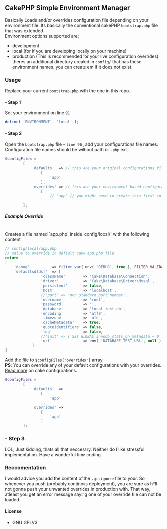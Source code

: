 ## CakePHP Simple Environment Manager
Basically Loads and/or overrides configuration file depending on your environment file. Its basically the conventional cakePHP `bootstrap.php` file that was extended
<br>
Environment options supported are;
- development
- local (for if you are developing locally on your machine)
- production (This is recommended for your live configuration overrides)
theres an additional directory created in `config/` that has these environment names. you can create em if it does not exist.

### Usage
Replace your current `bootstrap.php` with the one in this repo.

#### - Step 1
Set your environment on line `91`
``` php
define( 'ENVIRONMENT', 'local' );
```

#### - Step 2
Open the `bootstrap.php` file - `line 96` , add your configurations file names.
<br>
Configuration file names should be without path or `.php` ext
``` php
$configFiles =
        [
            'defaults'  => // this are your original configurations files
                [
                    'app'
                ],
            'overrides' => // this are your environment based configuration to override specific values from the original configuration file
                [
                    // 'app' // you might need to create this first in the desired environment dir
                ]
        ];
```
##### Example Override
<br>
Creates a file named `app.php` inside `config/local/` with the following content

``` php
// config/local/app.php
// value to override in default cake app.php file
return
[
    'debug'          => filter_var( env( 'DEBUG', true ), FILTER_VALIDATE_BOOLEAN ), // the debug can be set to false in your defaul app.php file
    'defaultsdfdsf'  => [
				'className'        => 'Cake\Database\Connection',
				'driver'           => 'Cake\Database\Driver\Mysql',
				'persistent'       => false,
				'host'             => 'localhost',
				//'port' => 'non_standard_port_number',
				'username'         => 'root',
				'password'         => '',
				'database'         => 'local_test_db',
				'encoding'         => 'utf8',
				'timezone'         => 'UTC',
				'cacheMetadata'    => true,
				'quoteIdentifiers' => false,
				'log'              => false,
				//'init' => ['SET GLOBAL innodb_stats_on_metadata = 0'],
				'url'              => env( 'DATABASE_TEST_URL', null ),
			]
]
```
Add the file to `$configFiles['overrides']` array.
<br>
**PS**: You can override any of your default configurations with your overrides. [Read more](https://book.cakephp.org/3.0/en/development/configuration.html#Cake\Core\Configure) on cake configurations.
``` php
$configFiles =
        [
            'defaults'  =>
                [
                    'app'
                ],
            'overrides' => 
                [
                    'app'
                ]
        ];
```

### - Step 3
LOL, Just kidding, thats all that neccesary. Neither do I like stressful implementation. Have a wonderful time coding

### Reccomentation
I would advice you add the content of the `.gitignore` file to your. So whenever you push (probably continous deployment), you are sure as h*ll not gonna push your unwanted overrides in production with. That way, atleast you get an error message saying one of your override file can not be loaded.

#### License
- GNU GPLV3